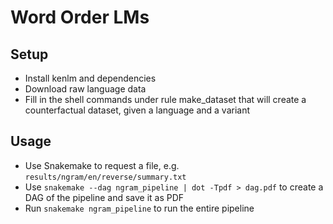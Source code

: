 # Word Order LMs

## Setup
- Install kenlm and dependencies
- Download raw language data
- Fill in the shell commands under rule make_dataset that will create a counterfactual dataset, given a language and a variant

## Usage
- Use Snakemake to request a file, e.g. `results/ngram/en/reverse/summary.txt`
- Use `snakemake --dag ngram_pipeline | dot -Tpdf > dag.pdf` to create a DAG of the pipeline and save it as PDF
- Run `snakemake ngram_pipeline` to run the entire pipeline
